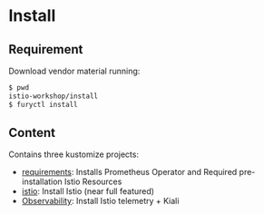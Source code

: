 # Install

## Requirement

Download vendor material running:

```bash
$ pwd
istio-workshop/install
$ furyctl install
```

## Content

Contains three kustomize projects:

- [requirements](./requirements): Installs Prometheus Operator and Required pre-installation Istio Resources
- [istio](./istio): Install Istio (near full featured)
- [Observability](./observability): Install Istio telemetry + Kiali

